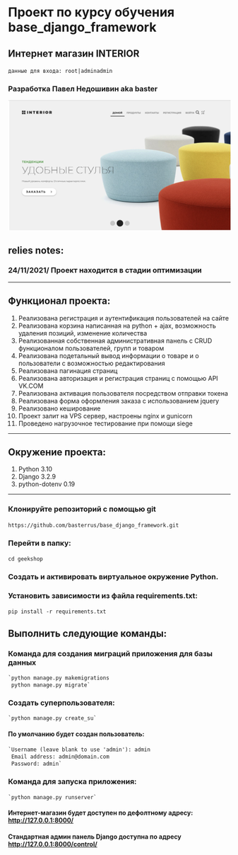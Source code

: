 # Проект по курсу обучения base_django_framework
## Интернет магазин INTERIOR
`данные для входа: root|adminadmin`
### Разработка Павел Недошивин aka baster
![img](Screenshot.png)

## relies notes:
### 
### 24/11/2021/ Проект находится в стадии оптимизации
___

## Функционал проекта:
1. Реализована регистрация и аутентификация пользователей на сайте
2. Реализована корзина написанная на python + ajax, возможность удаления позиций, изменение количества
3. Реализованная собственная административная панель с CRUD функционалом пользователей, групп и товаром
4. Реализована подетальный вывод информации о товаре и о пользователи с возможностью редактирования
5. Реализована пагинация страниц
6. Реализована авторизация и регистрация страниц с помощью API VK.COM
7. Реализована активация пользователя посредством отправки токена
8. Реализована форма оформления заказа с использованием jquery
9. Реализовано кеширование
10. Проект залит на VPS сервер, настроены nginx и gunicorn
11. Проведено нагрузочное тестирование при помощи siege


___

## Окружение проекта:
1. Python 3.10
2. Django 3.2.9
3. python-dotenv 0.19
___

### Клонируйте репозиторий с помощью git

`https://github.com/basterrus/base_django_framework.git`

### Перейти в папку:

`cd geekshop`

### Создать и активировать виртуальное окружение Python.

### Установить зависимости из файла requirements.txt:
`pip install -r requirements.txt`

## Выполнить следующие команды:
### Команда для создания миграций приложения для базы данных
    `python manage.py makemigrations
     python manage.py migrate`
 
### Cоздать суперпользователя:
    `python manage.py create_su`
#### По умолчанию будет создан пользователь:

    `Username (leave blank to use 'admin'): admin
     Email address: admin@domain.com
     Password: admin`
     
### Команда для запуска приложения:
    `python manage.py runserver`
#### Интернет-магазин будет доступен по дефолтному адресу: http://127.0.0.1:8000/
#### Стандартная админ панель Django доступна по адресу http://127.0.0.1:8000/control/
 




